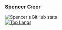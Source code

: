 ### Spencer Creer
![Spencer's GitHub stats](https://github-readme-stats.vercel.app/api?username=spencercreer&show_icons=true&theme=tokyonight)
<br>
[![Top Langs](https://github-readme-stats.vercel.app/api/top-langs/?username=spencercreer&layout=compact&theme=tokyonight)](https://github.com/spencercreer/github-readme-stats)


<!--
**spencercreer/spencercreer** is a ✨ _special_ ✨ repository because its `README.md` (this file) appears on your GitHub profile.

Here are some ideas to get you started:

- 🔭 I’m currently working on ...
- 🌱 I’m currently learning ...
- 👯 I’m looking to collaborate on ...
- 🤔 I’m looking for help with ...
- 💬 Ask me about ...
- 📫 How to reach me: ...
- 😄 Pronouns: ...
- ⚡ Fun fact: ...
-->
